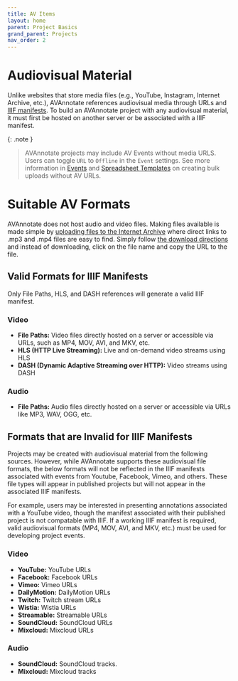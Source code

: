 ```yaml
---
title: AV Items
layout: home
parent: Project Basics
grand_parent: Projects
nav_order: 2
---
```


# Audiovisual Material

Unlike websites that store media files (e.g., YouTube, Instagram, Internet Archive, etc.), AVAnnotate references audiovisual media through URLs and [IIIF manifests](https://avannotate.github.io/documentation/pages/iiif/). To build an AVAnnotate project with any audiovisual material, it must first be hosted on another server or be associated with a IIIF manifest. 

{: .note }
> AVAnnotate projects may include AV Events without media URLS. Users can toggle `URL` to `Offline` in the `Event` settings. See more information in [Events](https://avannotate.github.io/documentation/pages/events/) and [Spreadsheet Templates](https://avannotate.github.io/documentation/pages/templates/) on creating bulk uploads without AV URLs.

# Suitable AV Formats
AVAnnotate does not host audio and video files. Making files available is made simple by [uploading files to the Internet Archive](https://help.archive.org/help/uploading-a-basic-guide/) where direct links to .mp3 and .mp4 files are easy to find. Simply follow [the download directions](https://help.archive.org/help/how-to-download-files/) and instead of downloading, click on the file name and copy the URL to the file.

## Valid Formats for IIIF Manifests
Only File Paths, HLS, and DASH references will generate a valid IIIF manifest. 

### Video
- **File Paths:** Video files directly hosted on a server or accessible via URLs, such as MP4, MOV, AVI, and MKV, etc. 
- **HLS (HTTP Live Streaming):** Live and on-demand video streams using HLS
- **DASH (Dynamic Adaptive Streaming over HTTP):** Video streams using DASH

### Audio
- **File Paths:** Audio files directly hosted on a server or accessible via URLs like MP3, WAV, OGG, etc.

## Formats that are Invalid for IIIF Manifests
Projects may be created with audiovisual material from the following sources. However, while AVAnnotate supports these audiovisual file formats, the below formats will not be reflected in the IIIF manifests associated with events from Youtube, Facebook, Vimeo, and others. These file types will appear in published projects but will not appear in the associated IIIF manifests.

For example, users may be interested in presenting annotations associated with a YouTube video, though the manifest associated with their published project is not compatable with IIIF. If a working IIIF manifest is required, valid audiovisual formats (MP4, MOV, AVI, and MKV, etc.) must be used for developing project events. 

### Video
- **YouTube:** YouTube URLs  
- **Facebook:** Facebook URLs 
- **Vimeo:** Vimeo URLs
- **DailyMotion:** DailyMotion URLs
- **Twitch:** Twitch stream URLs
- **Wistia:** Wistia URLs
- **Streamable:** Streamable URLs
- **SoundCloud:** SoundCloud URLs
- **Mixcloud:** Mixcloud URLs

### Audio
- **SoundCloud:** SoundCloud tracks.
- **Mixcloud:** Mixcloud tracks


